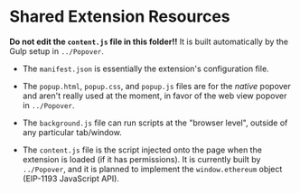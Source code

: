 # Shared Extension Resources

**Do not edit the `content.js` file in this folder!!** It is built automatically by the Gulp setup in `../Popover`.

- The `manifest.json` is essentially the extension's configuration file.

- The `popup.html`, `popup.css`, and `popup.js` files are for the *native* popover and aren't really used at the moment, in favor of the web view popover in `../Popover`.

- The `background.js` file can run scripts at the "browser level", outside of any particular tab/window.

- The `content.js` file is the script injected onto the page when the extension is loaded (if it has permissions). It is currently built by `../Popover`, and it is planned to implement the `window.ethereum` object (EIP-1193 JavaScript API).
